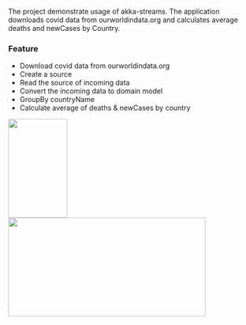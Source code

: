 The project demonstrate usage of akka-streams. The application downloads covid data from ourworldindata.org and calculates average deaths and newCases by Country.

### Feature

- Download covid data from ourworldindata.org
- Create a source
 - Read the source of incoming data
 - Convert the incoming data to domain model
 - GroupBy countryName
 - Calculate average of deaths & newCases by country
 

<img src="https://www.scala-lang.org/resources/img/frontpage/scala-spiral.png"  width="120" height="200"><img src="https://upload.wikimedia.org/wikipedia/en/thumb/5/5e/Akka_toolkit_logo.svg/1200px-Akka_toolkit_logo.svg.png"  width="400" height="200">
